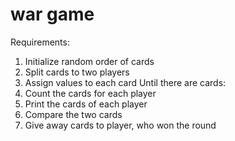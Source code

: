 # war game
Requirements:
1. Initialize random order of cards
2. Split cards to two players
3. Assign values to each card
Until there are cards:
4. Count the cards for each player
5. Print the cards of each player
6. Compare the two cards
7. Give away cards to player, who won the round